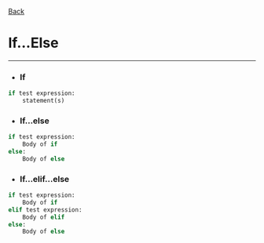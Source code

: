[Back](/main/basic/control_structures.md)

# If...Else
---

- ### If
```python
if test expression:
    statement(s)
```
- ### If...else
```python
if test expression:
    Body of if
else:
    Body of else
```
- ### If...elif...else
```python
if test expression:
    Body of if
elif test expression:
    Body of elif
else: 
    Body of else
```